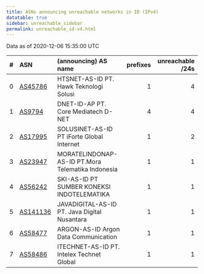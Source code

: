 ```yaml
---
title: ASNs announcing unreachable networks in ID (IPv4)
datatable: true
sidebar: unreachable_sidebar
permalink: unreachable_id-v4.html
---
```


Data as of 2020-12-06 15:35:00 UTC


<div class="datatable-begin"></div>

|   # | ASN                                      | (announcing) AS name                              |   prefixes |   unreachable /24s |
|----:|:-----------------------------------------|:--------------------------------------------------|-----------:|-------------------:|
|   0 | [AS45786](unreachable_AS45786-v4.html)   | HTSNET-AS-ID PT. Hawk Teknologi Solusi            |          1 |                  4 |
|   1 | [AS9794](unreachable_AS9794-v4.html)     | DNET-ID-AP PT. Core Mediatech D-NET               |          4 |                  4 |
|   2 | [AS17995](unreachable_AS17995-v4.html)   | SOLUSINET-AS-ID PT iForte Global Internet         |          1 |                  2 |
|   3 | [AS23947](unreachable_AS23947-v4.html)   | MORATELINDONAP-AS-ID PT.Mora Telematika Indonesia |          1 |                  1 |
|   4 | [AS56242](unreachable_AS56242-v4.html)   | SKI-AS-ID PT SUMBER KONEKSI INDOTELEMATIKA        |          1 |                  1 |
|   5 | [AS141136](unreachable_AS141136-v4.html) | JAVADIGITAL-AS-ID PT. Java Digital Nusantara      |          1 |                  1 |
|   6 | [AS58477](unreachable_AS58477-v4.html)   | ARGON-AS-ID Argon Data Communication              |          1 |                  1 |
|   7 | [AS58486](unreachable_AS58486-v4.html)   | ITECHNET-AS-ID PT. Intelex Technet Global         |          1 |                  1 |

<div class="datatable-end"></div>